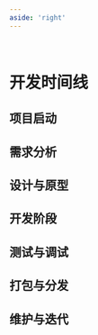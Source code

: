```yaml
---
aside: 'right'
---
```

<br>

# 开发时间线

## 项目启动

<ReadingProgress :showOnlyTopButton="true" :autoHideNav="false"/>


<Timelines :items="[
    {
      title: '搭建框架',
      time: '2025-2-19',
      type: 'green',
      content: '使用Github仓库模版创建Electron+Vue3+TS的基础框架'
    },
    {
      title: '解决构建问题',
      time: '2025-2-20',
      type: 'red',
      content: '配置权限'
    },
    {
      title: '开发',
      time: '2025-02-21',
      type: 'time',
      // dot: '🕣'
    },
    {
      title: '完成代办样式开发',
      time: '2025-02-22',
      type: 'blue',
    },    
    {
      title: '全局样式',
      time: '2025-02-23',
      type: 'time',
    },{
      title: 'Pinia数据渲染',
      time: '2025-02-24',
      type: 'blue',
    },
    {
      title: '暂停',
      time: '2025-02-25',
      type: 'red',
    },
  ]" />


## 需求分析


##  设计与原型


## 开发阶段



## 测试与调试



## 打包与分发



## 维护与迭代


